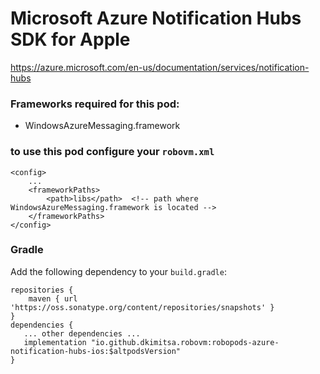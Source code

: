# Microsoft Azure Notification Hubs SDK for Apple
https://azure.microsoft.com/en-us/documentation/services/notification-hubs

### Frameworks required for this pod:
* WindowsAzureMessaging.framework

### to use this pod configure your `robovm.xml`

```
<config>
    ...
    <frameworkPaths>
        <path>libs</path>  <!-- path where WindowsAzureMessaging.framework is located -->
    </frameworkPaths>
</config>
```

### Gradle

Add the following dependency to your `build.gradle`:

```
repositories {
    maven { url 'https://oss.sonatype.org/content/repositories/snapshots' }
}
dependencies {
   ... other dependencies ...
   implementation "io.github.dkimitsa.robovm:robopods-azure-notification-hubs-ios:$altpodsVersion"
}
```